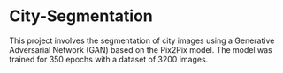 # City-Segmentation
This project involves the segmentation of city images using a Generative Adversarial Network (GAN) based on the Pix2Pix model. The model was trained for 350 epochs with a dataset of 3200 images.
